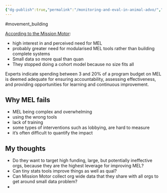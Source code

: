 ```yaml
---
{"dg-publish":true,"permalink":"/monitoring-and-eval-in-animal-advo/","created":"2024-05-01T14:13:39.000+01:00","updated":"2025-09-29T00:20:08.771+01:00"}
---
```


#movement_building 

[According to the Mission Motor](https://drive.google.com/file/d/1outCnQHRVHgSMgCEkQWGSHJNNzMq2E_l/view):
- high interest in and perceived need for MEL
- probably greater need for modularised MEL tools rather than building complete systems
- Small data so more qual than quan
- They stopped doing a cohort model because no size fits all

Experts indicate spending between 3 and 20% of a program budget on MEL is deemed adequate for ensuring accountability, assessing effectiveness, and providing opportunities for learning and continuous improvement.
## Why MEL fails
- MEL being complex and overwhelming
- using the wrong tools
- lack of training
- some types of interventions such as lobbying, are hard to measure
- it’s often difficult to quantify the impact
## My thoughts
- Do they want to target high funding, large, but potentially ineffective orgs, because they are the highest leverage for improving MEL?
- Can tiny stats tools improve things as well as qual?
- Can Mission Motor collect org wide data that they share with all orgs to get around small data problem?
- 